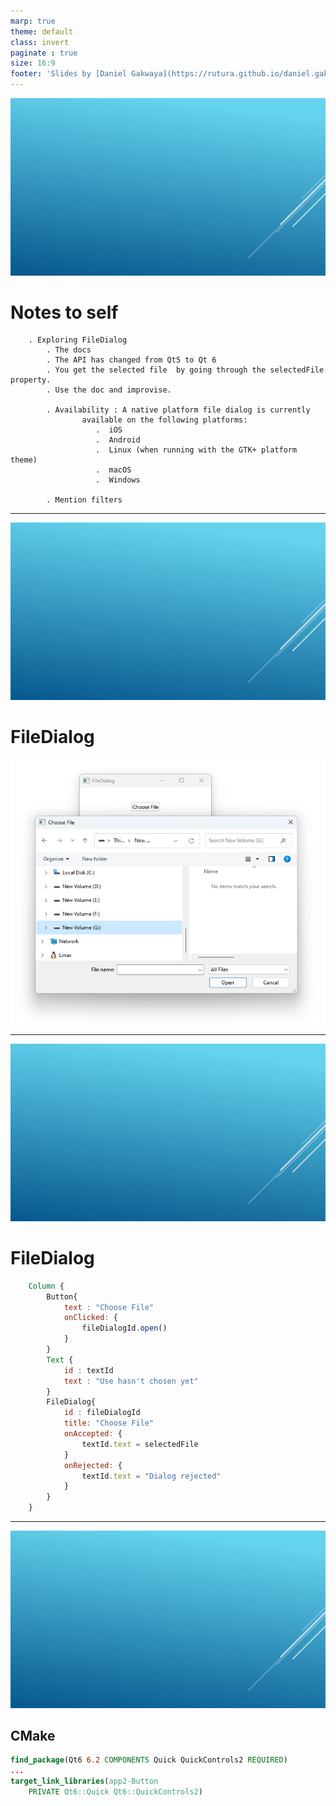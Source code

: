 ```yaml
---
marp: true
theme: default
class: invert
paginate : true
size: 16:9
footer: 'Slides by [Daniel Gakwaya](https://rutura.github.io/daniel.gakwaya/) at [LearnQtGuide](https://www.learnqt.guide/)'
---
```

![bg](images/slide_background.png)
# Notes to self
        . Exploring FileDialog
            . The docs
            . The API has changed from Qt5 to Qt 6
            . You get the selected file  by going through the selectedFile property.
            . Use the doc and improvise.

            . Availability : A native platform file dialog is currently
                    available on the following platforms:
                       .  iOS
                       .  Android
                       .  Linux (when running with the GTK+ platform theme)
                       .  macOS
                       .  Windows

            . Mention filters
        
---
![bg](images/slide_background.png)
# FileDialog
![](images/1.png)

---
![bg](images/slide_background.png)
# FileDialog
```qml
    Column {
        Button{
            text : "Choose File"
            onClicked: {
                fileDialogId.open()
            }
        }
        Text {
            id : textId
            text : "Use hasn't chosen yet"
        }
        FileDialog{
            id : fileDialogId
            title: "Choose File"
            onAccepted: {
                textId.text = selectedFile
            }
            onRejected: {
                textId.text = "Dialog rejected"
            }
        }
    }
```

---

![bg](images/slide_background.png)
## CMake
```cmake
find_package(Qt6 6.2 COMPONENTS Quick QuickControls2 REQUIRED)
...
target_link_libraries(app2-Button
    PRIVATE Qt6::Quick Qt6::QuickControls2)

```

